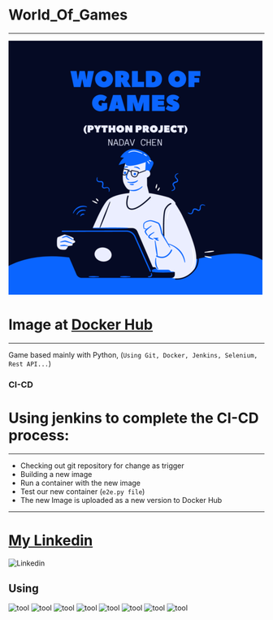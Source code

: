 # World_Of_Games
---
![World Of Games](worldofgames.png)
# Image at [Docker Hub]
---
Game based mainly with Python, (`Using Git, Docker, Jenkins, Selenium, Rest API...`)
### CI-CD 
# Using jenkins to complete the CI-CD process:
---
- Checking out git repository for change as trigger
- Building a new image
- Run a container with the new image
- Test our new container (`e2e.py file`)
- The new Image is uploaded as a new version to Docker Hub
---

# [My Linkedin]
![Linkedin](http://www.myiconfinder.com/uploads/iconsets/256-256-6015c9ab375a98f6b6dfd60795f1ef9d.png)
## Using
![tool](https://awaywithideas.com/wp-content/uploads/2019/10/Python.svg_-e1571602766898.png) ![tool](https://d1q6f0aelx0por.cloudfront.net/product-logos/644d2f15-c5db-4731-a353-ace6235841fa-registry.png) ![tool](https://alternative.me/media/256/selenium-icon-r8to6r6vkc0esz9w-c.png) ![tool](https://static.plumsail.com/wp-content/uploads/2017/11/api-feature.png) ![tool](https://d1q6f0aelx0por.cloudfront.net/product-logos/f5326186-8ae7-425c-a78d-7192dabf75be-jenkins.png) ![tool](https://bitbucket.gmasil.de/projects/CICD/avatar.png?s=256&v=1591109821599) ![tool](https://static.raymondcamden.com/images/logo-html.png) ![tool](https://rt-ed.co.il/wp-content/uploads/2020/01/linux.ico) 

[My Linkedin]: https://www.linkedin.com/in/nadavchen22/
[Docker Hub]: https://hub.docker.com/repository/docker/nadav23chen/world_of_games
